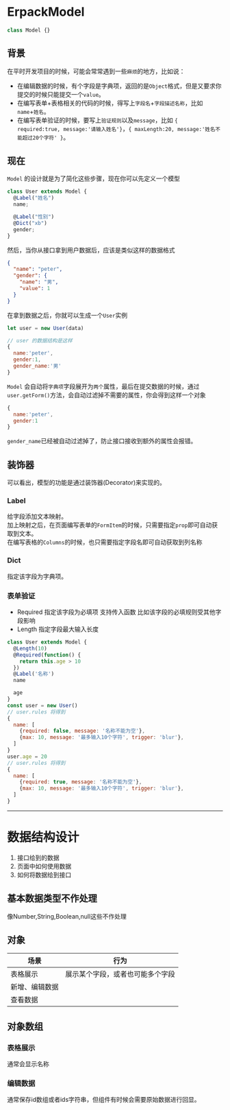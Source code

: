 # ErpackModel

```js
class Model {}
```

## 背景

在平时开发项目的时候，可能会常常遇到一些`麻烦`的地方，比如说：

- 在编辑数据的时候，有个字段是字典项，返回的是`Object`格式，但是又要求你提交的时候只能提交一个`value`。
- 在编写表单+表格相关的代码的时候，得写上`字段名`+`字段描述名称`，比如`name`+`姓名`。
- 在编写表单验证的时候，要写上`验证规则`以及`message`，比如 `{ required:true, message:'请输入姓名'}`，`{ maxLength:20, message:'姓名不能超过20个字符' }`。

## 现在

`Model` 的设计就是为了简化这些步骤，现在你可以先定义一个模型

```js
class User extends Model {
  @Label("姓名")
  name;

  @Label("性别")
  @Dict("xb")
  gender;
}
```

然后，当你从接口拿到用户数据后，应该是类似这样的数据格式

```json
{
  "name": "peter",
  "gender": {
    "name": "男",
    "value": 1
  }
}
```

在拿到数据之后，你就可以生成一个`User`实例

```js
let user = new User(data)

// user 的数据结构是这样
{
  name:'peter',
  gender:1,
  gender_name:'男'
}
```

`Model` 会自动将`字典项`字段展开为`两个`属性，最后在提交数据的时候，通过`user.getForm()`方法，会自动过滤掉不需要的属性，你会得到这样一个对象
```js
{
  name:'peter',
  gender:1
}
```
`gender_name`已经被自动过滤掉了，防止接口接收到额外的属性会报错。

## 装饰器
可以看出，模型的功能是通过装饰器(Decorator)来实现的。

### Label
给字段添加文本映射。  
加上映射之后，在页面编写表单的`FormItem`的时候，只需要指定`prop`即可自动获取到文本。  
在编写表格的`Columns`的时候，也只需要指定字段名即可自动获取到列名称

### Dict
指定该字段为字典项。

### 表单验证
- Required 指定该字段为必填项 支持传入函数 比如该字段的必填规则受其他字段影响
- Length 指定字段最大输入长度


```js
class User extends Model {
  @Length(10)
  @Required(function() {
    return this.age > 10
  })
  @Label('名称')
  name

  age
}
const user = new User()
// user.rules 将得到
{
  name: [
    {required: false, message: '名称不能为空'},
    {max: 10, message: '最多输入10个字符', trigger: 'blur'},
  ]
}
user.age = 20
// user.rules 将得到
{
  name: [
    {required: true, message: '名称不能为空'},
    {max: 10, message: '最多输入10个字符', trigger: 'blur'},
  ]
}
```
---
# 数据结构设计

1. 接口给到的数据
2. 页面中如何使用数据
3. 如何将数据给到接口

## 基本数据类型不作处理
像Number,String,Boolean,null这些不作处理
## 对象

|场景|行为|
|-|-|
|表格展示|展示某个字段，或者也可能多个字段
|新增、编辑数据|
|查看数据

## 对象数组
### 表格展示
通常会显示名称
### 编辑数据
通常保存id数组或者ids字符串，但组件有时候会需要原始数据进行回显。